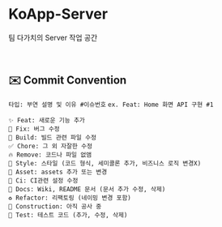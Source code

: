 # KoApp-Server
팀 다가치의 Server 작업 공간

<br>

## ✉️ Commit Convention
`타입: 부연 설명 및 이유 #이슈번호` `ex. Feat: Home 화면 API 구현 #1`

```
✨ Feat: 새로운 기능 추가
🐛 Fix: 버그 수정
👷 Build: 빌드 관련 파일 수정
✅ Chore: 그 외 자잘한 수정
🔥 Remove: 코드나 파일 없앰
💄 Style: 스타일 (코드 형식, 세미콜론 추가, 비즈니스 로직 변경X)
🍱 Asset: assets 추가 또는 변경
💚 Ci: CI관련 설정 수정
📝 Docs: Wiki, README 문서 (문서 추가 수정, 삭제)
♻️ Refactor: 리팩토링 (네이밍 변경 포함)
🚧 Construction: 아직 공사 중
🧪 Test: 테스트 코드 (추가, 수정, 삭제)
```

